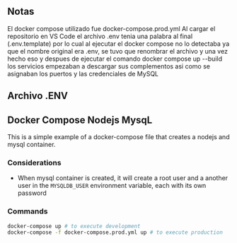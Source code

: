 ## Notas
El docker compose utilizado fue docker-compose.prod.yml
Al cargar el repositorio en VS Code el archivo .env tenia una palabra al final (.env.template) por lo cual al ejecutar el docker compose no lo detectaba ya que el nombre original era .env, se tuvo que renombrar el archivo y una vez hecho eso y despues de ejecutar el comando docker compose up --build los servicios empezaban a descargar sus complementos asi como se asignaban los puertos y las credenciales de MySQL

## Archivo .ENV

## Docker Compose Nodejs MysqL

This is a simple example of a docker-compose file that creates a nodejs and mysql container.

### Considerations

- When mysql container is created, it will create a root user and a another user in the `MYSQLDB_USER` environment variable, each with its own password

### Commands

```sh
docker-compose up # to execute development
docker-compose -f docker-compose.prod.yml up # to execute production
```
